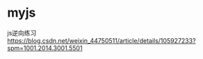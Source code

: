 # myjs
js逆向练习
https://blog.csdn.net/weixin_44750511/article/details/105927233?spm=1001.2014.3001.5501
